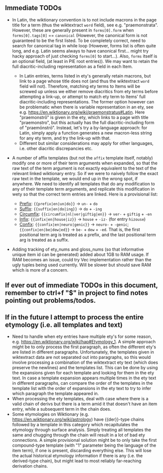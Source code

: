 ## Immediate TODOs

* In Latin, the wiktionary convention is to not include macrons in the page title for a term (thus the wiktextract `word` field), see e.g. "praemonstrata". However, these are generally present in `forms[0].form` when `forms[0].tags[0]` == `canonical` (However, the canonical form is not guaranteed to be the first listed. To be completely correct, need to search for canonical tag in while loop (However, forms list is often quite long, and e.g. Latin seems always to have canonical first... might try hacky approach of just checking `forms[0]` to start...). Also, `forms` itself is an optional field, (at least in PIE root entries)). We may want to retain the full diacritic-including representation as a field in each Item. 
    * In Latin entries, terms listed in ety's generally retain macrons, but link to a page whose title does not (and thus the wiktextract `word` field will not). Therefore, matching ety terms to Items will be screwed up unless we either remove diacritics from ety terms before attempting a link-up, or attempt to match ety term to Items' full diacritic-including representations. The former option however can be problematic when there is variable representation in an ety, see e.g. https://en.wiktionary.org/wiki/praemonstratus#Latin. Here "praemonstrō" is given in the ety, which links to a page with title "praemonstro", but this actually has the full diacritic-including form of "praemōnstrō". Instead, let's try a by-language approach: for Latin, simply apply a function generates a new macron-less string for any ety term, and try the link-up with that.
    * Different but similar considerations may apply for other languages, i.e. other diacritic discrepancies etc. 
* A number of affix templates (but not the `affix` template itself, notably) modify one or more of their term arguments when expanded, so that the raw text of the term argument is not exactly equivalent to the text of the relevant linked wiktionary entry. So if we were to naively follow the exact raw text in the template, we would end up in the wrong spot, if anywhere. We need to identify all templates that do any modification to any of their template term arguments, and replicate this modification in wety so that the correct term entries are linked. Here is a provisional list:
    * [Prefix](https://en.wiktionary.org/wiki/Template:prefix): `{{prefix|en|un|do}}` -> `un-` + `do`
    * [Suffix](https://en.wiktionary.org/wiki/Template:suffix): `{{suffix|en|do|ing}}` -> `do` + `-ing`
    * [Circumfix](https://en.wiktionary.org/wiki/Template:circumfix): `{{circumfix|nl|ver|giftig|en}}` -> `ver-` + `giftig` + `-en`
    * [Infix](https://en.wiktionary.org/wiki/Template:infix): `{{infix|en|house|iz}}` -> `house` + `-iz-` (for entry `hizouse`)
    * [Confix](https://en.wiktionary.org/wiki/Template:confix): `{{confix|en|neuro|genic}}` -> `neuro-` + `-genic`; `{{confix|en|be|dew|ed}}` -> `be-` + `dew` + `-ed`. That is, the first positional term arg is treated as a prefix, and the last positional term arg is treated as a suffix.

* Adding tracking of ety_nums and gloss_nums (so that informative unique item id can be generated) added about 1GB to RAM usage. If RAM becomes an issue, could try Vec implementation rather than the ugly tuples being used currently. Will be slower but should save RAM which is more of a concern.

## If ever out of immediate TODOs in this document, remember to ctrl+f "$" in project to find notes pointing out problems/todos.

## If in the future I attempt to process the entire etymology (i.e. all templates and text)
* Need to handle when ety entries have multiple ety's for some reason, e.g. https://en.wiktionary.org/wiki/hap#Etymology_1. A simple approach might be to only process the first paragraph, as often the different ety's are listed in different paragraphs. Unfortunately, the templates given in wiktextract data are not separated out into paragraphs, so this would involve processing a combination of the wiktextract ety text (which does preserve the newlines) and the templates list. This can be done by using the expansions given for each template and looking for them in the ety text. In case a template expansion appears multiple times in the ety text in different paragraphs, can compare the order of the templates in the template list with the order of expansions in the ety text to try to infer which paragraph the template appeared in.
* When processing the ety templates, deal with case where there is a valid chain of derivs but there is a term amid it that doesn't have an item entry, while a subsequent term in the chain does.
* Some etymologies on Wiktionary (e.g. https://en.wiktionary.org/wiki/astrology) have {{der}}-type chains followed by a template in this category which recapitulates the etymology through surface analysis. Simply treating all templates the same and chugging through the chain will result in a lot of bad ety connections. A simple provisional solution might be to only take the first compound-type template (with "1" parameter being the language of the item term), if one is present, discarding everything else. This will lose the actual historical etymology information if there is any (i.e. the derived-type chain), but might lead to most reliably far-reaching derivation chains.